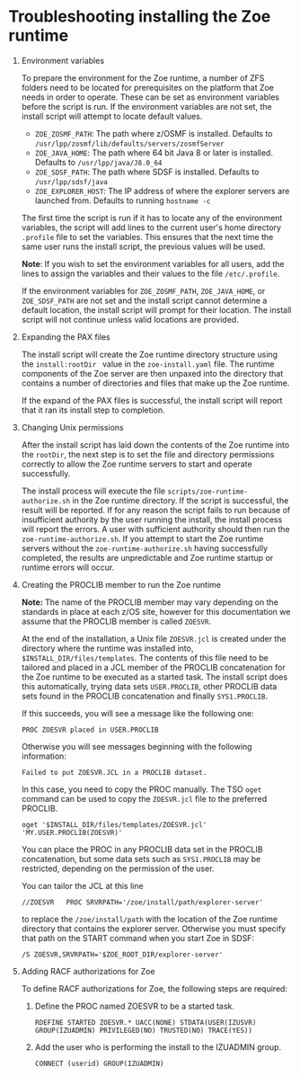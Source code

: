 # Troubleshooting installing the Zoe runtime

1.  Environment variables

    To prepare the environment for the Zoe runtime, a number of ZFS folders need to be located for prerequisites on the platform that Zoe needs in order to operate. These can be set as environment variables before the script is run.  If the environment variables are not set, the install script will attempt to locate default values.

     - `ZOE_ZOSMF_PATH`: The path where z/OSMF is installed.  Defaults to `/usr/lpp/zosmf/lib/defaults/servers/zosmfServer`
     - `ZOE_JAVA_HOME`:  The path where 64 bit Java 8 or later is installed.  Defaults to `/usr/lpp/java/J8.0_64`
     - `ZOE_SDSF_PATH`:  The path where SDSF is installed.  Defaults to `/usr/lpp/sdsf/java`
     - `ZOE_EXPLORER_HOST`: The IP address of where the explorer servers are launched from.  Defaults to running `hostname -c`

    The first time the script is run if it has to locate any of the environment variables, the script will add lines to the current user's home directory `.profile` file to set the variables.  This ensures that the next time the same user runs the install script, the previous values will be used.

     **Note**: If you wish to set the environment variables for all users, add the lines to assign the variables and their values to the file `/etc/.profile`.  

    If the environment variables for `ZOE_ZOSMF_PATH`, `ZOE_JAVA_HOME`, or `ZOE_SDSF_PATH` are not set and the install script cannot determine a default location, the install script will prompt for their location.  The install script will not continue unless valid locations are provided.  

2. Expanding the PAX files

    The install script will create the Zoe runtime directory structure using the  `install:rootDir ` value in the  `zoe-install.yaml` file.  The runtime components of the Zoe server are then unpaxed into the directory that contains a number of directories and files that make up the Zoe runtime.

    If the expand of the PAX files is successful, the install script will report that it ran its install step to completion.

3. Changing Unix permissions

    After the install script has laid down the contents of the Zoe runtime into the `rootDir`, the next step is to set the file and directory permissions correctly to allow the Zoe runtime servers to start and operate successfully.

    The install process will execute the file `scripts/zoe-runtime-authorize.sh` in the Zoe runtime directory.  If the script is successful, the result will be reported.  If for any reason the script fails to run because of insufficient authority by the user running the install, the install process will report the errors.  A user with sufficient authority should then run the `zoe-runtime-authorize.sh`.  If you attempt to start the Zoe runtime servers without the `zoe-runtime-authorize.sh` having successfully completed, the results are unpredictable and Zoe runtime startup or runtime errors will occur.  

4. Creating the PROCLIB member to run the Zoe runtime

    **Note:**  The name of the PROCLIB member may vary depending on the standards in place at each z/OS site, however for this documentation we assume that the PROCLIB member is called `ZOESVR`.

    At the end of the installation, a Unix file `ZOESVR.jcl` is created under the directory where the runtime was installed into, `$INSTALL_DIR/files/templates`. The contents of this file need to be tailored and placed in a JCL member of the PROCLIB concatenation for the Zoe runtime to be executed as a started task.  The install script does this automatically, trying data sets `USER.PROCLIB`, other PROCLIB data sets found in the PROCLIB concatenation and finally `SYS1.PROCLIB`.  

    If this succeeds, you will see a message like the following one:

     ```PROC ZOESVR placed in USER.PROCLIB```

    Otherwise you will see messages beginning with the following information:  

     ```Failed to put ZOESVR.JCL in a PROCLIB dataset.```

    In this case, you need to copy the PROC manually. The TSO `oget` command can be used to copy the `ZOESVR.jcl` file to the preferred PROCLIB.  

     ```oget '$INSTALL_DIR/files/templates/ZOESVR.jcl' 'MY.USER.PROCLIB(ZOESVR)'```

    You can place the PROC in any PROCLIB data set in the PROCLIB concatenation, but some data sets such as `SYS1.PROCLIB` may be restricted, depending on the permission of the user.  

    You can tailor the JCL at this line

      ```//ZOESVR   PROC SRVRPATH='/zoe/install/path/explorer-server'```

    to replace the `/zoe/install/path` with the location of the Zoe runtime directory that contains the explorer server.  Otherwise you must specify that path on the START command when you start Zoe in SDSF:

      ```/S ZOESVR,SRVRPATH='$ZOE_ROOT_DIR/explorer-server'```

5. Adding RACF authorizations for Zoe

    To define RACF authorizations for Zoe, the following steps are required:

     1. Define the PROC named ZOESVR to be a started task.

        ```RDEFINE STARTED ZOESVR.* UACC(NONE) STDATA(USER(IZUSVR) GROUP(IZUADMIN) PRIVILEGED(NO) TRUSTED(NO) TRACE(YES))```

     2. Add the user who is performing the install to the IZUADMIN group.  

        ```CONNECT (userid) GROUP(IZUADMIN)```
